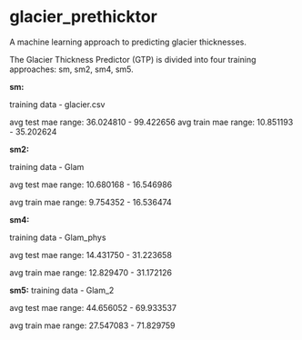 # glacier_prethicktor
A machine learning approach to predicting glacier thicknesses.

The Glacier Thickness Predictor (GTP) is divided into four training approaches: sm, sm2, sm4, sm5.

**sm:**

training data - glacier.csv


avg test mae range: 36.024810 - 99.422656
avg train mae range: 10.851193 - 35.202624



**sm2:**

training data - Glam

avg test mae range: 10.680168 - 16.546986

avg train mae range: 9.754352 - 16.536474

**sm4:**

training data - Glam_phys

avg test mae range: 14.431750 - 31.223658

avg train mae range: 12.829470 - 31.172126


**sm5:**
training data - Glam_2

avg test mae range: 44.656052 - 69.933537

avg train mae range: 27.547083 - 71.829759
##